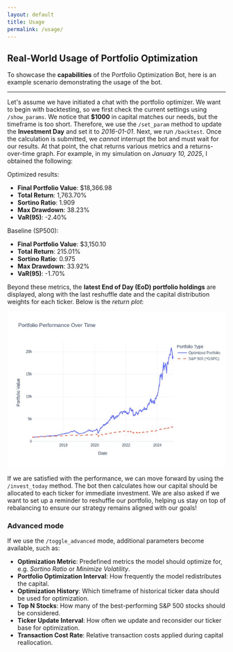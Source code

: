 ```yaml
---
layout: default
title: Usage
permalink: /usage/
---
```


## Real-World Usage of Portfolio Optimization

To showcase the **capabilities** of the Portfolio Optimization Bot, here is an example scenario demonstrating the usage of the bot.

---

Let's assume we have initiated a chat with the portfolio optimizer. We want to begin with backtesting, so we first check the current settings using `/show_params`. We notice that **$1000** in capital matches our needs, but the timeframe is too short. Therefore, we use the `/set_param` method to update the **Investment Day** and set it to *2016-01-01*. Next, we run `/backtest`. Once the calculation is submitted, we *cannot* interrupt the bot and must wait for our results. At that point, the chat returns various metrics and a returns-over-time graph. For example, in my simulation on *January 10, 2025*, I obtained the following:

Optimized results:
- **Final Portfolio Value**: $18,366.98
- **Total Return**: 1,763.70%
- **Sortino Ratio**: 1.909
- **Max Drawdown**: 38.23%
- **VaR(95)**: -2.40%

Baseline (SP500):
- **Final Portfolio Value**: $3,150.10
- **Total Return**: 215.01%
- **Sortino Ratio**: 0.975
- **Max Drawdown**: 33.92%
- **VaR(95)**: -1.70%

Beyond these metrics, the **latest End of Day (EoD) portfolio holdings** are displayed, along with the last reshuffle date and the capital distribution weights for each ticker. Below is the *return plot*:

![Portfolio Performance Over Time](images/20250110.jpeg)

If we are satisfied with the performance, we can move forward by using the `/invest_today` method. The bot then calculates how our capital should be allocated to each ticker for immediate investment. We are also asked if we want to set up a reminder to reshuffle our portfolio, helping us stay on top of rebalancing to ensure our strategy remains aligned with our goals!

### Advanced mode

If we use the `/toggle_advanced` mode, additional parameters become available, such as:

- **Optimization Metric**: Predefined metrics the model should optimize for, e.g. *Sortino Ratio* or *Minimize Volatility*.  
- **Portfolio Optimization Interval**: How frequently the model redistributes the capital.  
- **Optimization History**: Which timeframe of historical ticker data should be used for optimization.  
- **Top N Stocks**: How many of the best-performing S&P 500 stocks should be considered.  
- **Ticker Update Interval**: How often we update and reconsider our ticker base for optimization.  
- **Transaction Cost Rate**: Relative transaction costs applied during capital reallocation.  
